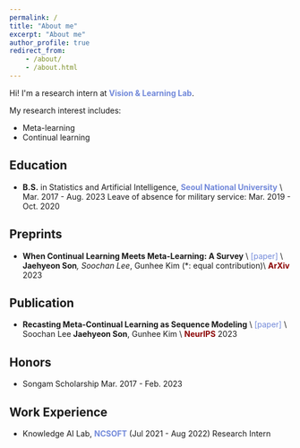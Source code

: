 ```yaml
---
permalink: /
title: "About me"
excerpt: "About me"
author_profile: true
redirect_from:
    - /about/
    - /about.html
---
```


Hi! I'm a research intern at <a href="https://vision.snu.ac.kr//" style="color: #7289da; text-decoration:none">**Vision & Learning Lab**</a>.

My research interest includes:

-   Meta-learning
-   Continual learning

## Education

-   **B.S.** in Statistics and Artificial Intelligence, <a href="https://en.snu.ac.kr/" style="color: #7289da; text-decoration: none;">**Seoul National University**</a> \\
    Mar. 2017 - Aug. 2023
    Leave of absence for military service: Mar. 2019 - Oct. 2020

## Preprints

-   **When Continual Learning Meets Meta-Learning: A Survey** \\
    <a href="https://Sondroid.github.io" style="color: #7289da; text-decoration: none;">[paper]</a> \\
    <b>Jaehyeon Son</b>_, Soochan Lee_, Gunhee Kim (\*: equal contribution)\\
    <span style="color:darkred">**ArXiv**</span> 2023

## Publication

-   **Recasting Meta-Continual Learning as Sequence Modeling** \\
    <a href="https://Sondroid.github.io" style="color: #7289da; text-decoration: none;">[paper]</a> \\
    Soochan Lee <b>Jaehyeon Son</b>, Gunhee Kim \\
    <span style="color:darkred">**NeurIPS**</span> 2023

## Honors

-   Songam Scholarship
    Mar. 2017 - Feb. 2023

## Work Experience

-   Knowledge AI Lab, <a href="https://kr.ncsoft.com/en/" style="color: #7289da; text-decoration: none;">**NCSOFT**</a> (Jul 2021 - Aug 2022)
    Research Intern
